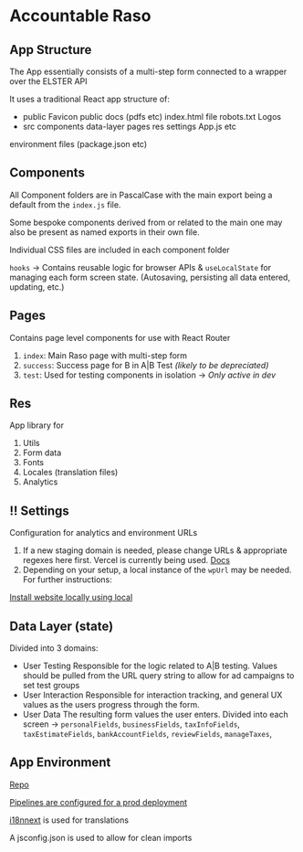# Accountable Raso

## App Structure

The App essentially consists of a multi-step form connected to a wrapper over the ELSTER API

It uses a traditional React app structure of:

- public
  Favicon
  public docs (pdfs etc)
  index.html file
  robots.txt
  Logos
- src
  components
  data-layer
  pages
  res
  settings
  App.js etc

environment files (package.json etc)

## Components

All Component folders are in PascalCase with the main export being a default from the `index.js` file.

Some bespoke components derived from or related to the main one may also be present as named exports in their own file.

Individual CSS files are included in each component folder

`hooks` → Contains reusable logic for browser APIs & `useLocalState` for managing each form screen state. (Autosaving, persisting all data entered, updating, etc.)

## Pages

Contains page level components for use with React Router

1. `index`: Main Raso page with multi-step form
2. `success`: Success page for B in A|B Test _(likely to be depreciated)_
3. `test`: Used for testing components in isolation → _Only active in dev_

## Res

App library for

1. Utils
2. Form data
3. Fonts
4. Locales (translation files)
5. Analytics

## ‼️ Settings

Configuration for analytics and environment URLs

1. If a new staging domain is needed, please change URLs & appropriate regexes here first. Vercel is currently being used. [Docs](https://vercel.com/docs)
2. Depending on your setup, a local instance of the `wpUrl` may be needed. For further instructions:

[Install website locally using local ](https://www.notion.so/Install-website-locally-using-local-3cb7fc3889ad4c7db744d30ef8c1053a)

## Data Layer (state)

Divided into 3 domains:

- User Testing
  Responsible for the logic related to A|B testing.
  Values should be pulled from the URL query string to allow for ad campaigns to set test groups
- User Interaction
  Responsible for interaction tracking, and general UX values as the users progress through the form.
- User Data
  The resulting form values the user enters. Divided into each screen → `personalFields`, `businessFields`, `taxInfoFields`, `taxEstimateFields`, `bankAccountFields`, `reviewFields`, `manageTaxes`,

## App Environment

[Repo](https://bitbucket.org/accountableapp/accountable-raso/)

[Pipelines are configured for a prod deployment](https://bitbucket.org/accountableapp/accountable-raso/addon/pipelines/home#!/results/page/1)

[i18nnext](https://react.i18next.com/) is used for translations

A jsconfig.json is used to allow for clean imports
